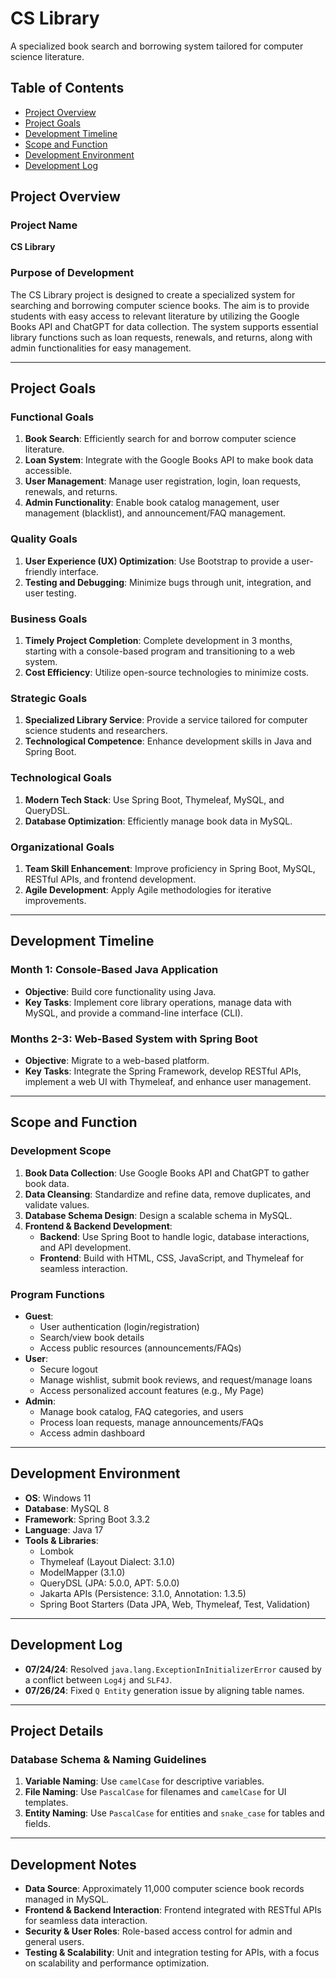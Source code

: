 # CS Library

A specialized book search and borrowing system tailored for computer science literature.

## Table of Contents
- [Project Overview](#project-overview)
- [Project Goals](#project-goals)
- [Development Timeline](#development-timeline)
- [Scope and Function](#scope-and-function)
- [Development Environment](#development-environment)
- [Development Log](#development-log)

## Project Overview

### Project Name
**CS Library**

### Purpose of Development
The CS Library project is designed to create a specialized system for searching and borrowing computer science books. The aim is to provide students with easy access to relevant literature by utilizing the Google Books API and ChatGPT for data collection. The system supports essential library functions such as loan requests, renewals, and returns, along with admin functionalities for easy management.

---

## Project Goals

### Functional Goals
1. **Book Search**: Efficiently search for and borrow computer science literature.
2. **Loan System**: Integrate with the Google Books API to make book data accessible.
3. **User Management**: Manage user registration, login, loan requests, renewals, and returns.
4. **Admin Functionality**: Enable book catalog management, user management (blacklist), and announcement/FAQ management.

### Quality Goals
1. **User Experience (UX) Optimization**: Use Bootstrap to provide a user-friendly interface.
2. **Testing and Debugging**: Minimize bugs through unit, integration, and user testing.

### Business Goals
1. **Timely Project Completion**: Complete development in 3 months, starting with a console-based program and transitioning to a web system.
2. **Cost Efficiency**: Utilize open-source technologies to minimize costs.

### Strategic Goals
1. **Specialized Library Service**: Provide a service tailored for computer science students and researchers.
2. **Technological Competence**: Enhance development skills in Java and Spring Boot.

### Technological Goals
1. **Modern Tech Stack**: Use Spring Boot, Thymeleaf, MySQL, and QueryDSL.
2. **Database Optimization**: Efficiently manage book data in MySQL.

### Organizational Goals
1. **Team Skill Enhancement**: Improve proficiency in Spring Boot, MySQL, RESTful APIs, and frontend development.
2. **Agile Development**: Apply Agile methodologies for iterative improvements.

---

## Development Timeline

### Month 1: Console-Based Java Application
- **Objective**: Build core functionality using Java.
- **Key Tasks**: Implement core library operations, manage data with MySQL, and provide a command-line interface (CLI).

### Months 2-3: Web-Based System with Spring Boot
- **Objective**: Migrate to a web-based platform.
- **Key Tasks**: Integrate the Spring Framework, develop RESTful APIs, implement a web UI with Thymeleaf, and enhance user management.

---

## Scope and Function

### Development Scope
1. **Book Data Collection**: Use Google Books API and ChatGPT to gather book data.
2. **Data Cleansing**: Standardize and refine data, remove duplicates, and validate values.
3. **Database Schema Design**: Design a scalable schema in MySQL.
4. **Frontend & Backend Development**:
   - **Backend**: Use Spring Boot to handle logic, database interactions, and API development.
   - **Frontend**: Build with HTML, CSS, JavaScript, and Thymeleaf for seamless interaction.

### Program Functions
- **Guest**:
  - User authentication (login/registration)
  - Search/view book details
  - Access public resources (announcements/FAQs)
- **User**:
  - Secure logout
  - Manage wishlist, submit book reviews, and request/manage loans
  - Access personalized account features (e.g., My Page)
- **Admin**:
  - Manage book catalog, FAQ categories, and users
  - Process loan requests, manage announcements/FAQs
  - Access admin dashboard

---

## Development Environment

- **OS**: Windows 11
- **Database**: MySQL 8
- **Framework**: Spring Boot 3.3.2
- **Language**: Java 17
- **Tools & Libraries**:
  - Lombok
  - Thymeleaf (Layout Dialect: 3.1.0)
  - ModelMapper (3.1.0)
  - QueryDSL (JPA: 5.0.0, APT: 5.0.0)
  - Jakarta APIs (Persistence: 3.1.0, Annotation: 1.3.5)
  - Spring Boot Starters (Data JPA, Web, Thymeleaf, Test, Validation)

---

## Development Log

- **07/24/24**: Resolved `java.lang.ExceptionInInitializerError` caused by a conflict between `Log4j` and `SLF4J`.
- **07/26/24**: Fixed `Q Entity` generation issue by aligning table names.

---

## Project Details

### Database Schema & Naming Guidelines
1. **Variable Naming**: Use `camelCase` for descriptive variables.
2. **File Naming**: Use `PascalCase` for filenames and `camelCase` for UI templates.
3. **Entity Naming**: Use `PascalCase` for entities and `snake_case` for tables and fields.

---

## Development Notes
- **Data Source**: Approximately 11,000 computer science book records managed in MySQL.
- **Frontend & Backend Interaction**: Frontend integrated with RESTful APIs for seamless data interaction.
- **Security & User Roles**: Role-based access control for admin and general users.
- **Testing & Scalability**: Unit and integration testing for APIs, with a focus on scalability and performance optimization.

